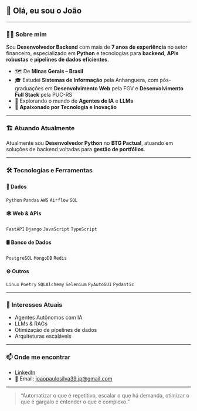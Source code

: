 
## 👋 Olá, eu sou o João

---

### 👨‍💻 Sobre mim
Sou **Desenvolvedor Backend** com mais de **7 anos de experiência** no setor financeiro, especializado em **Python** e tecnologias para **backend**, **APIs robustas** e **pipelines de dados eficientes**.

- 🗺️ De **Minas Gerais – Brasil**
- 🎓 Estudei **Sistemas de Informação** pela Anhanguera, com pós-graduações em **Desenvolvimento Web** pela FGV e **Desenvolvimento Full Stack** pela PUC-RS
- 🤖 Explorando o mundo de **Agentes de IA** e **LLMs**
- 🚀 **Apaixonado por Tecnologia e Inovação**

---

### 🏗️ Atuando Atualmente

Atualmente sou **Desenvolvedor Python** no **BTG Pactual**, atuando em soluções de backend voltadas para **gestão de portfólios**.

---

### 🛠️ Tecnologias e Ferramentas

#### 💾 Dados
`Python` `Pandas` `AWS` `Airflow` `SQL` 

#### 🕸️ Web & APIs
`FastAPI` `Django` `JavaScript` `TypeScript`

#### 🛢️ Banco de Dados
`PostgreSQL` `MongoDB` `Redis`

#### ⚙️ Outros
`Linux` `Poetry` `SQLAlchemy` `Selenium` `PyAutoGUI` `Pydantic`

---

### 🌱 Interesses Atuais

- Agentes Autônomos com IA
- LLMs & RAGs
- Otimização de pipelines de dados
- Arquiteturas escaláveis

---

### 📫 Onde me encontrar

- [LinkedIn](#https://www.linkedin.com/in/joao-rodriguess/)  
- 📧 Email: joaopaulosilva39.jp@gmail.com

---

> “Automatizar o que é repetitivo, escalar o que há demanda, otimizar o que é gargalo e entender o que é complexo.”
